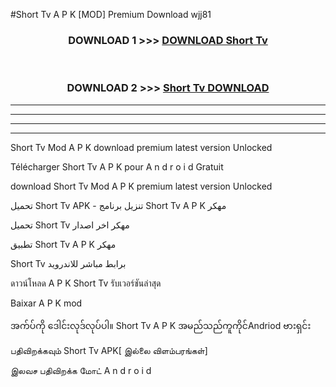 #Short Tv  A P K [MOD] Premium Download wjj81



<div align="center">

<h3>DOWNLOAD 1 >>> <a href="https://teeasianyam.web.app?sq=Short Tv ">DOWNLOAD Short Tv  </a></h3><br>

<h3>DOWNLOAD 2 >>> <a href="https://teeasianyam.web.app?sq=Short Tv  ">Short Tv   DOWNLOAD </a></h3>

</div>


----------------------------------------------------------

----------------------------------------------------------

----------------------------------------------------------

----------------------------------------------------------


Short Tv   Mod A P K download premium latest version Unlocked

Télécharger Short Tv   A P K pour A n d r o i d Gratuit

download Short Tv   Mod A P K premium latest version Unlocked

تحميل Short Tv   APK - تنزيل برنامج Short Tv   A P K مهكر

تحميل Short Tv   مهكر اخر اصدار

تطبيق Short Tv   A P K مهكر

Short Tv   برابط مباشر للاندرويد

ดาวน์โหลด A P K Short Tv   รับเวอร์ชันล่าสุด

Baixar A P K mod

အက်ပ်ကို ဒေါင်းလုဒ်လုပ်ပါ။ Short Tv   A P K အမည်သည်ကူကိုင်Andriod ဗားရှင်း

பதிவிறக்கவும் Short Tv   APK[ இல்லை விளம்பரங்கள்] 
 
இலவச பதிவிறக்க மோட் A n d r o i d



